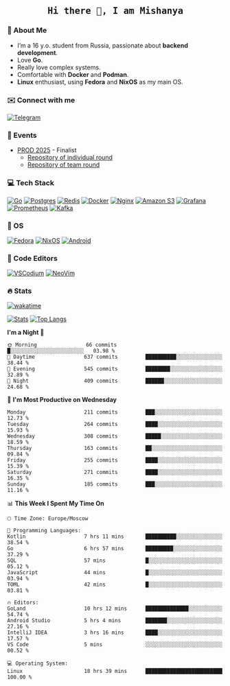 <h2 align='center'><samp><strong>Hi there 👋, I am Mishanya</strong></samp></h2>

### 🚀 About Me

- I’m a 16 y.o. student from Russia, passionate about **backend development**.
- Love **Go**.
- Really love complex systems.
- Comfortable with **Docker** and **Podman**.
- **Linux** enthusiast, using **Fedora** and **NixOS** as my main OS.

### ✉️ Connect with me

[![Telegram](https://img.shields.io/badge/Telegram-2CA5E0?style=for-the-badge&logo=telegram&logoColor=white)](https://t.me/misshanya7)

### 📅 Events

- [PROD 2025](https://prodcontest.ru) - Finalist
  - [Repository of individual round](https://github.com/misshanya/PROD2025-final-individual)
  - [Repository of team round](https://github.com/Central-University-IT-prod/2025-final-command-team-32-prod-final-team/)

### 💻 Tech Stack

[![Go](https://img.shields.io/badge/Go-%2300ADD8.svg?style=for-the-badge&logo=go&logoColor=white)](https://go.dev)
[![Postgres](https://img.shields.io/badge/Postgres-%23316192.svg?style=for-the-badge&logo=postgresql&logoColor=white)](https://postgresql.org)
[![Redis](https://img.shields.io/badge/redis-%23DD0031.svg?style=for-the-badge&logo=redis&logoColor=white)](https://redis.io)
[![Docker](https://img.shields.io/badge/Docker-2496ED?style=for-the-badge&logo=docker&logoColor=fff)](https://docker.com)
[![Nginx](https://img.shields.io/badge/nginx-%23009639.svg?style=for-the-badge&logo=nginx&logoColor=white)](https://nginx.org)
[![Amazon S3](https://img.shields.io/badge/Amazon%20S3-FF9900?style=for-the-badge&logo=amazons3&logoColor=white)](https://aws.amazon.com/s3)
[![Grafana](https://img.shields.io/badge/Grafana-F2F4F9?style=for-the-badge&logo=grafana&logoColor=orange&labelColor=F2F4F9)](https://grafana.com)
[![Prometheus](https://img.shields.io/badge/Prometheus-000000?style=for-the-badge&logo=prometheus&labelColor=000000)](https://prometheus.io)
[![Kafka](https://img.shields.io/badge/Apache_Kafka-231F20?style=for-the-badge&logo=apache-kafka&logoColor=white)](https://kafka.apache.org)

### 🐧 OS

[![Fedora](https://img.shields.io/badge/Fedora-51A2DA?style=for-the-badge&logo=fedora&logoColor=fff)](https://fedoraproject.org)
[![NixOS](https://img.shields.io/badge/NixOS-5277C3?style=for-the-badge&logo=nixos&logoColor=white)](https://nixos.org)
[![Android](https://img.shields.io/badge/Android-3DDC84?style=for-the-badge&logo=android&logoColor=white)](https://android.com)

### 📝 Code Editors

[![VSCodium](https://img.shields.io/badge/VSCodium-2F80ED?style=for-the-badge&logo=vscodium&logoColor=fff)](https://vscodium.com)
[![NeoVim](https://img.shields.io/badge/NeoVim-%2357A143.svg?&style=for-the-badge&logo=neovim&logoColor=white)](https://neovim.io)

### 🔥 Stats

[![wakatime](https://wakatime.com/badge/user/6c2e820c-673b-4690-9190-7b15c368b37f.svg?style=for-the-badge)](https://wakatime.com/@misshanya)

[![Stats](https://github-readme-stats.vercel.app/api?username=misshanya&show_icons=true&theme=dracula)](#)
[![Top Langs](https://github-readme-stats.vercel.app/api/top-langs/?username=misshanya&layout=compact&theme=dracula)](#)

<!--START_SECTION:waka-->
**I'm a Night 🦉** 

```text
🌞 Morning                66 commits          █░░░░░░░░░░░░░░░░░░░░░░░░   03.98 % 
🌆 Daytime                637 commits         ██████████░░░░░░░░░░░░░░░   38.44 % 
🌃 Evening                545 commits         ████████░░░░░░░░░░░░░░░░░   32.89 % 
🌙 Night                  409 commits         ██████░░░░░░░░░░░░░░░░░░░   24.68 % 
```
📅 **I'm Most Productive on Wednesday** 

```text
Monday                   211 commits         ███░░░░░░░░░░░░░░░░░░░░░░   12.73 % 
Tuesday                  264 commits         ████░░░░░░░░░░░░░░░░░░░░░   15.93 % 
Wednesday                308 commits         █████░░░░░░░░░░░░░░░░░░░░   18.59 % 
Thursday                 163 commits         ██░░░░░░░░░░░░░░░░░░░░░░░   09.84 % 
Friday                   255 commits         ████░░░░░░░░░░░░░░░░░░░░░   15.39 % 
Saturday                 271 commits         ████░░░░░░░░░░░░░░░░░░░░░   16.35 % 
Sunday                   185 commits         ███░░░░░░░░░░░░░░░░░░░░░░   11.16 % 
```


📊 **This Week I Spent My Time On** 

```text
🕑︎ Time Zone: Europe/Moscow

💬 Programming Languages: 
Kotlin                   7 hrs 11 mins       ██████████░░░░░░░░░░░░░░░   38.54 % 
Go                       6 hrs 57 mins       █████████░░░░░░░░░░░░░░░░   37.29 % 
SQL                      57 mins             █░░░░░░░░░░░░░░░░░░░░░░░░   05.12 % 
JavaScript               44 mins             █░░░░░░░░░░░░░░░░░░░░░░░░   03.94 % 
TOML                     42 mins             █░░░░░░░░░░░░░░░░░░░░░░░░   03.81 % 

🔥 Editors: 
GoLand                   10 hrs 12 mins      ██████████████░░░░░░░░░░░   54.74 % 
Android Studio           5 hrs 4 mins        ███████░░░░░░░░░░░░░░░░░░   27.16 % 
IntelliJ IDEA            3 hrs 16 mins       ████░░░░░░░░░░░░░░░░░░░░░   17.57 % 
VS Code                  5 mins              ░░░░░░░░░░░░░░░░░░░░░░░░░   00.52 % 

💻 Operating System: 
Linux                    18 hrs 39 mins      █████████████████████████   100.00 % 
```


<!--END_SECTION:waka-->
